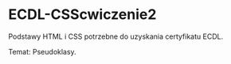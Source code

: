 # ECDL-CSScwiczenie2
Podstawy HTML i CSS potrzebne do uzyskania certyfikatu ECDL.


Temat: Pseudoklasy.
